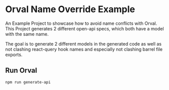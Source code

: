 # Orval Name Override Example

An Example Project to showcase how to avoid name conflicts with Orval.
This Project generates 2 different open-api specs, which both have a model with the same name.

The goal is to generate 2 different models in the generated code as well as not clashing react-query hook names and especially not clashing barrel file exports.

## Run Orval

```shell
npm run generate-api
```

